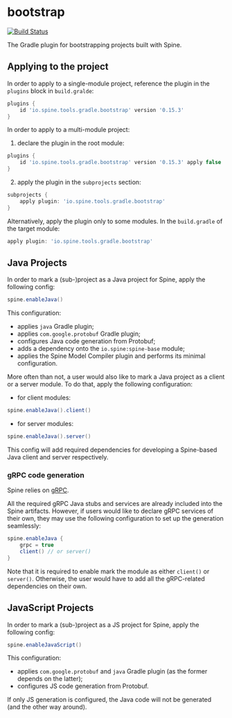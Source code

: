 # bootstrap

[![Build Status](https://travis-ci.com/SpineEventEngine/bootstrap.svg?branch=master)](https://travis-ci.com/SpineEventEngine/bootstrap)

The Gradle plugin for bootstrapping projects built with Spine.

## Applying to the project

In order to apply to a single-module project, reference the plugin in the `plugins` block 
in `build.gralde`:
```gradle
plugins {
    id 'io.spine.tools.gradle.bootstrap' version '0.15.3'
}
```

In order to apply to a multi-module project:
 1. declare the plugin in the root module:
```gradle
plugins {
    id 'io.spine.tools.gradle.bootstrap' version '0.15.3' apply false
}
```
 2. apply the plugin in the `subprojects` section:
```gradle
subprojects {
    apply plugin: 'io.spine.tools.gradle.bootstrap'
}
```
Alternatively, apply the plugin only to some modules. In the `build.gradle` of the target module:
```gradle
apply plugin: 'io.spine.tools.gradle.bootstrap'
```

## Java Projects

In order to mark a (sub-)project as a Java project for Spine, apply the following config:
```gradle
spine.enableJava()
```

This configuration:
 - applies `java` Gradle plugin;
 - applies `com.google.protobuf` Gradle plugin;
 - configures Java code generation from Protobuf;
 - adds a dependency onto the `io.spine:spine-base` module;
 - applies the Spine Model Compiler plugin and performs its minimal configuration.
 
More often than not, a user would also like to mark a Java project as a client or a server module.
To do that, apply the following configuration:
 - for client modules:
```gradle
spine.enableJava().client()
```
 - for server modules:
```gradle
spine.enableJava().server()
```

This config will add required dependencies for developing a Spine-based Java client and server 
respectively.

### gRPC code generation

Spine relies on [gRPC](https://grpc.io/).

All the required gRPC Java stubs and services are already included into the Spine artifacts. 
However, if users would like to declare gRPC services of their own, they may use the following 
configuration to set up the generation seamlessly:
```gradle
spine.enableJava {
    grpc = true
    client() // or server()
}
```

Note that it is required to enable mark the module as either `client()` or `server()`. Otherwise, 
the user would have to add all the gRPC-related dependencies on their own.

## JavaScript Projects

In order to mark a (sub-)project as a JS project for Spine, apply the following config:
```gradle
spine.enableJavaScript()
```

This configuration:
 - applies `com.google.protobuf` and `java` Gradle plugin (as the former depends on the latter);
 - configures JS code generation from Protobuf.
 
If only JS generation is configured, the Java code will not be generated (and the other way around).
